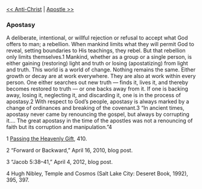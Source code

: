 [<< Anti-Christ](Anti-Christ.md)  |  [Apostle >>](Apostle.md)

### Apostasy
A deliberate, intentional, or willful rejection or refusal to accept what God offers to man; a rebellion. When mankind limits what they will permit God to reveal, setting boundaries to His teachings, they rebel. But that rebellion only limits themselves.1 Mankind, whether as a group or a single person, is either gaining (restoring) light and truth or losing (apostatizing) from light and truth. This world is a world of change. Nothing remains the same. Either growth or decay are at work everywhere. They are also at work within every person. One either searches out new truth — finds it, lives it, and thereby becomes restored to truth — or one backs away from it. If one is backing away, losing it, neglecting it, and discarding it, one is in the process of apostasy.2 With respect to God’s people, apostasy is always marked by a change of ordinances and breaking of the covenant.3 “In ancient times, apostasy never came by renouncing the gospel, but always by corrupting it…. The great apostasy in the time of the apostles was not a renouncing of faith but its corruption and manipulation.”4



1
[Passing the Heavenly Gift](#), 410.


2 “Forward or Backward,” April 16, 2010, blog post.


3 “Jacob 5:38–41,” April 4, 2012, blog post.


4 Hugh Nibley, Temple and Cosmos (Salt Lake City: Deseret Book, 1992), 395, 397.